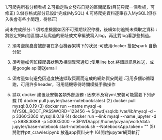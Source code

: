 1.可爬完所有分類看板
2.可指定貼文發布日期的區間爬取(目前只爬一個看板，可修正)
3.儲存格式部分已設計完成(MySQL)
4.可將爬完資料逐筆存入MySQL(但存入後會有些小問題，待修正)



尚未完成部分:
 1 須考慮機器如因不可預期狀況停機，後續如何追朔未擷取之資料
  : 將設定的時間區間以及爬過的網址或文章編號寫入log，再比對log看那些抓過。

 2. 須考慮爬蟲會被部署在多台機器架構下的狀況
 :可使用docker 搭配spark 自動分配

 3. 須考量如何監控爬蟲狀態及相關異常通知
 :使用line bot 將錯誤訊息推送，或是google api傳送email

 4. 須考量如何避免因過度快速擷取⾴⾯⽽造成的網路資安問題
 :可用多個ip循環跑，可用許多header，可用隨機等待時間模擬手動操作

 5.  請以 docker 建置及安裝各類外部服務
 : 因來不及寫yml,安裝可能需要下列步驟
(1)  docker pull jupyter/base-notebook:latest
(2)  docker pull mysql:8.0.19
(3)  docker run --name mysql -e MYSQL_ROOT_PASSWORD=123456 -v $(pwd)/sqldb:/var/lib/mysql -d -p 3360:3360 mysql:8.0.19
(4)  docker run --link mysql --name jupyter -d -p 8888:8888 -p 5000:5000 -v $PWD/app/:/home/jovyan/work/data jupyter/base-notebook start-notebook.sh --NotebookApp.token= ""
(5)將附件ptt_crawler.ipynb 放進app資料夾中
(6)開啟jupyter網頁執行
